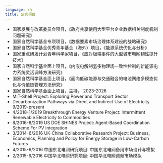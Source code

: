 ```yaml
---
language: zh
title: 研究项目
---
```

- 国家发展与改革委员会项目，《政府共享使用大型平台企业数据相关制度机制问题研究》
- 国家自然科学基金专项项目，《数据要素市场治理体系建设的战略研究》
- 国家自然科学基金优秀青年基金（海外）项目，《能源系统优化与分析》
- 国家重点研发计划青年科学家项目，《应对极端事件的大型城市电网韧性提升技术》
- 国家自然科学基金面上项目，《内嵌电解制氢多物理场一致性控制的新能源电力系统灵活调峰方法研究》
- 国家自然科学基金面上项目，《面向低碳能源与交通融合的电池网络多模态优化与价值链管理方法研究》
- 国家自然科学基金面上项目，主持， 2023-2026
- MIT-Shell Project: Exploring Power and Transport Sector
- Decarbonization Pathways via Direct and Indirect Use of Electricity 9/2019-present
- 4/2018-1/2019 Breakthrough Energy Venture Project: Intermittent Renewable Electricity to Commodities
- 8/2016-8/2019 US DOE SHINES Project: Agent-Based Coordination Scheme For PV Integration
- 3/2014-6/2016 UK-China Collaborative Research Project: Business, Economics, Planning and Policy for Energy Storage in Low-Carbon Futures
- 4/2015-6/2016 中国东北电网研究项目: 中国东北电网备用市场设计与模拟
- 2/2015-6/2016 中国华北电网研究项目: 中国华北电网调频市场模拟